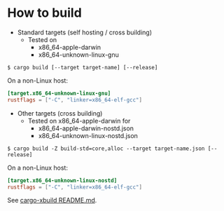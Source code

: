 # How to build

+ Standard targets (self hosting / cross building)
    - Tested on
        - x86_64-apple-darwin
        - x86_64-unknown-linux-gnu

```console
$ cargo build [--target target-name] [--release]
```

On a non-Linux host:
```toml:~/.cargo/config.toml
[target.x86_64-unknown-linux-gnu]
rustflags = ["-C", "linker=x86_64-elf-gcc"]
```


+ Other targets (cross building)
    - Tested on x86_64-apple-darwin for
        - x86_64-apple-darwin-nostd.json
        - x86_64-unknown-linux-nostd.json

```console
$ cargo build -Z build-std=core,alloc --target target-name.json [--release]
```

On a non-Linux host:
```toml:~/.cargo/config.toml
[target.x86_64-unknown-linux-nostd]
rustflags = ["-C", "linker=x86_64-elf-gcc"]
```

See [cargo-xbuild README.md](https://github.com/rust-osdev/cargo-xbuild/blob/master/README.md).
